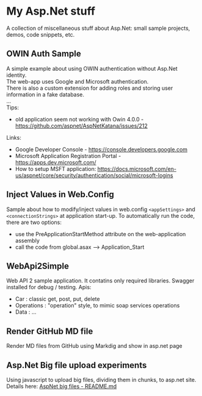 # My Asp.Net stuff
A collection of miscellaneous stuff about Asp.Net: small sample projects, demos, code snippets, etc.

## OWIN Auth Sample
A simple example about using OWIN authentication without Asp.Net identity.  
The web-app uses Google and Microsoft authentication.   
There is also a custom extension for adding roles and storing user information in a fake database.  
...   
Tips:  
- old application seem not working with Owin 4.0.0 - https://github.com/aspnet/AspNetKatana/issues/212

Links:  
- Google Developer Console - https://console.developers.google.com
- Microsoft Application Registration Portal - https://apps.dev.microsoft.com/
- How to setup MSFT application: https://docs.microsoft.com/en-us/aspnet/core/security/authentication/social/microsoft-logins

## Inject Values in Web.Config
Sample about how to modify/inject values in web.config `<appSettings>` and `<connectionStrings>` at application start-up.
To automatically run the code, there are two options:
 - use the PreApplicationStartMethod attribute on the web-application assembly
 - call the code from global.asax --> Application_Start

## WebApi2Simple
Web API 2 sample application. It contatins only required libraries.
Swagger installed for debug / testing.
Apis:
 - Car : classic get, post, put, delete
 - Operations : "operation" style, to mimic soap services operations
 - Data : ...
   
  
## Render GitHub MD file
Render MD files from GitHub using Markdig and show in asp.net page


## Asp.Net Big file upload experiments
Using javascript to upload big files, dividing them in chunks, to asp.net site.   
Details here: [AspNet big files - README.md](aspnetbigfiles_common/README.md)




